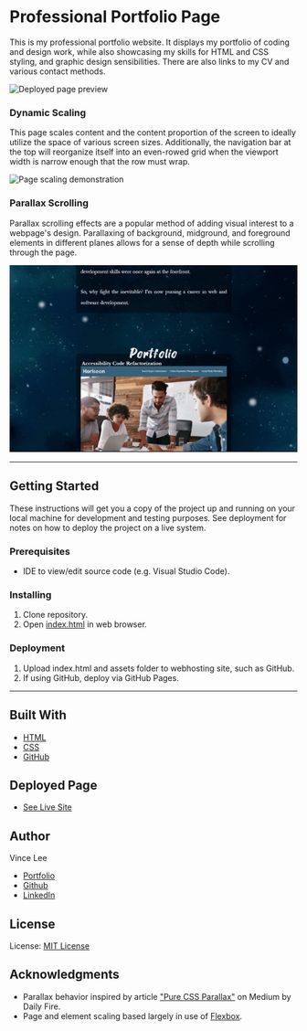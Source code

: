 # Professional Portfolio Page

This is my professional portfolio website. It displays my portfolio of coding and design work, while also showcasing my skills for HTML and CSS styling, and graphic design sensibilities. There are also links to my CV and various contact methods.

![Deployed page preview](./assets/images/portfolio-site.gif)

### Dynamic Scaling

This page scales content and the content proportion of the screen to ideally utilize the space of various screen sizes. Additionally, the navigation bar at the top will reorganize itself into an even-rowed grid when the viewport width is narrow enough that the row must wrap.

![Page scaling demonstration](./assets/images/scaling-demo.gif)

### Parallax Scrolling

Parallax scrolling effects are a popular method of adding visual interest to a webpage's design. Parallaxing of background, midground, and foreground elements in different planes allows for a sense of depth while scrolling through the page.

![Parallax demonstration](./assets/images/parallax-demo.gif)

---

## Getting Started

These instructions will get you a copy of the project up and running on your local machine for development and testing purposes. See deployment for notes on how to deploy the project on a live system.

### Prerequisites

* IDE to view/edit source code (e.g. Visual Studio Code).

### Installing

1. Clone repository.
1. Open [index.html](index.html) in web browser.

### Deployment

1. Upload index.html and assets folder to webhosting site, such as GitHub.
1. If using GitHub, deploy via GitHub Pages.

---

## Built With

* [HTML](https://developer.mozilla.org/en-US/docs/Web/HTML)
* [CSS](https://developer.mozilla.org/en-US/docs/Web/CSS)
* [GitHub](https://github.com/)

## Deployed Page

* [See Live Site](https://starryblue7.github.io/portfolio/)

## Author

Vince Lee
- [Portfolio](https://starryblue7.github.io/portfolio/)
- [Github](https://github.com/StarryBlue7)
- [LinkedIn](https://www.linkedin.com/in/vince-lee/)

## License

License: [MIT License](https://vince-lee.mit-license.org/)

## Acknowledgments

* Parallax behavior inspired by article ["Pure CSS Parallax"](https://medium.com/@dailyfire/pure-css-parallax-simple-tricks-da102d0ffdb9) on Medium by Daily Fire.
* Page and element scaling based largely in use of [Flexbox](https://dev.to/rleggos/how-to-make-emojis-accessible-in-html-2n7).

